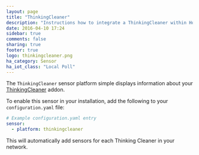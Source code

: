 ```yaml
---
layout: page
title: "ThinkingCleaner"
description: "Instructions how to integrate a ThinkingCleaner within Home Assistant."
date: 2016-04-10 17:24
sidebar: true
comments: false
sharing: true
footer: true
logo: thinkingcleaner.png
ha_category: Sensor
ha_iot_class: "Local Poll"
---
```



The `ThinkingCleaner` sensor platform simple displays information about your [ThinkingCleaner](http://www.thinkingcleaner.com) addon.

To enable this sensor in your installation, add the following to your `configuration.yaml` file:

```yaml
# Example configuration.yaml entry
sensor:
  - platform: thinkingcleaner
```

This will automatically add sensors for each Thinking Cleaner in your network.